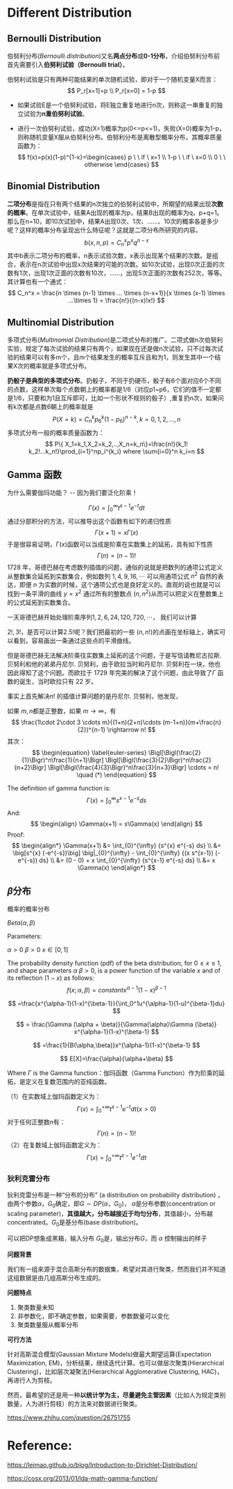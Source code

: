 # Different Distribution

## Bernoulli Distribution

伯努利分布(*Bernoulli distribution*)又名**两点分布**或**0-1分布**，介绍伯努利分布前首先需要引入**伯努利试验（Bernoulli trial）**。

 伯努利试验是只有两种可能结果的单次随机试验，即对于一个随机变量X而言：
$$
P_r[x=1]=p \\
P_r[x=0] = 1-p
$$

- 如果试验E是一个伯努利试验，将E独立重复地进行n次，则称这一串重复的独立试验为**n重伯努利试验**。

- 进行一次伯努利试验，成功(X=1)概率为p(0<=p<=1)，失败(X=0)概率为1-p，则称随机变量X服从伯努利分布。伯努利分布是离散型概率分布，其概率质量函数为：
  $$
  f(x)=p(x)(1-p)^{1-x}=\begin{cases}
  p \ \  if \ x=1 \\
  1-p \ \ if \ x=0 \\
  0 \ \ otherwise
  \end{cases}
  $$
  

## Binomial Distribution

**二项分布**是指在只有两个结果的n次独立的伯努利试验中，所期望的结果出现**次数的概率**。在单次试验中，结果A出现的概率为p，结果B出现的概率为q，p+q=1。那么在n=10，即10次试验中，结果A出现0次、1次、……、10次的概率各是多少呢？这样的概率分布呈现出什么特征呢？这就是二项分布所研究的内容。
$$
b(x,n,p)=C_n^x p^x q^{n-x}
$$
其中b表示二项分布的概率，n表示试验次数，x表示出现某个结果的次数。是组合，表示在n次试验中出现x次结果的可能的次数。如10次试验，出现0次正面的次数有1次，出现1次正面的次数有10次，……，出现5次正面的次数有252次，等等。其计算也有一个通式：
$$
C_n^x = \frac{n \times (n-1) \times ... \times (n-x+1)}{x \times (x-1) \times ...\times 1} = \frac{n!}{(n-x)!x!}
$$

## Multinomial Distribution

多项式分布(*Multinomial Distribution*)是二项式分布的推广。二项式做n次伯努利实验，规定了每次试验的结果只有两个，如果现在还是做n次试验，只不过每次试验的结果可以有多m个，且m个结果发生的概率互斥且和为1，则发生其中一个结果X次的概率就是多项式分布。

**扔骰子是典型的多项式分布**。扔骰子，不同于扔硬币，骰子有6个面对应6个不同的点数，这样单次每个点数朝上的概率都是1/6（对应p1~p6，它们的值不一定都是1/6，只要和为1且互斥即可，比如一个形状不规则的骰子）,重复扔n次，如果问有k次都是点数6朝上的概率就是
$$
P(X=k) = C_n^k p_6^k(1-p_6)^{n-k},k=0,1,2,...,n
$$
 多项式分布一般的概率质量函数为：
$$
P\{ X_1=k_1,X_2=k_2,..,X_n=k_n\}=\frac{n!}{k_1! k_2!...k_n!}\prod_{i=1}^np_i^{k_i} where \sum{i=0}^n k_i=n
$$

## Gamma 函数

为什么需要伽玛功能？ -- 因为我们要泛化阶乘！


$$
\Gamma(x)=\int_0^{\infty}t^{x-1}e^{-t}dt
$$
通过分部积分的方法，可以推导出这个函数有如下的递归性质
$$
\Gamma(x+1) = x \Gamma(x)
$$
 于是很容易证明，$\Gamma(x)$函数可以当成是阶乘在实数集上的延拓，具有如下性质
$$
\Gamma(n) = (n-1)!
$$
1728 年，哥德巴赫在考虑数列插值的问题，通俗的说就是把数列的通项公式定义从整数集合延拓到实数集合，例如数列 $1,4,9,16,\cdots$ 可以用通项公式 $n^2$ 自然的表达，即便 $n$ 为实数的时候，这个通项公式也是良好定义的。直观的说也就是可以找到一条平滑的曲线 $y=x^2$ 通过所有的整数点 $(n,n^2)$从而可以把定义在整数集上的公式延拓到实数集合。

一天哥德巴赫开始处理阶乘序列$1,2,6,24,120,720,\cdots$， 我们可以计算 

$2!,3!$，是否可以计算$2.5!$呢？我们把最初的一些 $(n,n!)$的点画在坐标轴上，确实可以看到，容易画出一条通过这些点的平滑曲线。

但是哥德巴赫无法解决阶乘往实数集上延拓的这个问题，于是写信请教尼古拉斯. 贝努利和他的弟弟丹尼尔. 贝努利，由于欧拉当时和丹尼尔. 贝努利在一块，他也因此得知了这个问题。而欧拉于 1729 年完美的解决了这个问题，由此导致了$\Gamma$ 函数的诞生，当时欧拉只有 22 岁。

事实上首先解决$n!$ 的插值计算问题的是丹尼尔. 贝努利，他发现，

如果 $m,n$都是正整数，如果 $m \rightarrow \infty$，有
$$
\frac{1\cdot 2\cdot 3 \cdots m}{(1+n)(2+n)\cdots (m-1+n)}(m+\frac{n}{2})^{n-1} \rightarrow n!
$$
其次：
$$
\begin{equation}
\label{euler-series}
\Bigl[\Bigl(\frac{2}{1}\Bigr)^n\frac{1}{n+1}\Bigr]
\Bigl[\Bigl(\frac{3}{2}\Bigr)^n\frac{2}{n+2}\Bigr]
\Bigl[\Bigl(\frac{4}{3}\Bigr)^n\frac{3}{n+3}\Bigr] \cdots = n!
\quad (*)
\end{equation}
$$


The  definition of gamma function is:
$$
\Gamma(x) = \int_{0}^{\infty} {s^{x-1} e^{-s} ds}
$$
And:
$$
\begin{align}
\Gamma(x+1) = x\Gamma(x)
\end{align}
$$
Proof:
$$
\begin{align*}
\Gamma(x+1) &= \int_{0}^{\infty} {s^{x} e^{-s} ds} \\
&= \big[s^{x} (-e^{-s})\big] \big|_{0}^{\infty} - \int_{0}^{\infty} {(x s^{x-1}) (-e^{-s}) ds} \\
&= (0 - 0) + x \int_{0}^{\infty} {s^{x-1} e^{-s} ds} \\
&= x \Gamma(x)
\end{align*}
$$

## $\beta$分布

概率的概率分布

$Beta(\alpha,\beta)$

Parameters:

$\alpha > 0 \ \beta>0 \ x \in [0,1]$

The probability density function (pdf) of the beta distribution, for $0 \leq x \leq 1$, and shape parameters $\alpha \ \beta>  0$, is a power function of the variable *x* and of its reflection (1 − *x*) as follows:
$$
f(x;\alpha,\beta) = constant x^{\alpha-1}(1-x)^{\beta-1} 
$$

$$
=\frac{x^{\alpha-1}(1-x)^{\beta-1}}{\int_0^1u^{\alpha-1}(1-u)^{\beta-1}du}
$$

$$
= \frac{\Gamma (\alpha + \beta)}{\Gamma(\alpha)\Gamma (\beta)} x^{\alpha-1}(1-x)^{\beta-1}
$$

$$
=\frac{1}{B(\alpha,\beta)}x^{\alpha-1}(1-x)^{\beta-1}
$$

$$
E[X]=\frac{\alpha}{\alpha+\beta}
$$

Where $\Gamma$ is the Gamma function：伽玛函数（Gamma Function）作为阶乘的延拓，是定义在复数范围内的亚纯函数。

（1）在实数域上伽玛函数定义为：
$$
\Gamma(x) = \int_0^{+\infty}t^{x-1}e^{-t}dt(x>0)
$$
对于任何正整数$n$有：
$$
\Gamma(n) = (n-1)!
$$
（2）在复数域上伽玛函数定义为：
$$
\Gamma(x) = \int_0^{+\infty}t^{x-1}e^{-t}dt
$$


### 狄利克雷分布

狄利克雷分布是一种“分布的分布” (a distribution on probability distribution) ，由两个参数$\alpha$，$G_0$确定，即$G\sim DP(\alpha，G_0)$， $\alpha$是分布参数(concentration or scaling parameter)，**其值越大，分布越接近于均匀分布**，其值越小，分布越concentrated。$G_0$是基分布(base distribution)。

可以把DP想象成黑箱，输入分布 $G_0$是，输出分布$G$，而 $\alpha$ 控制输出的样子

**问题背景**

我们有一组来源于混合高斯分布的数据集，希望对其进行聚类，然而我们并不知道这组数据是由几组高斯分布生成的。

**问题特点**

1. 聚类数量未知
2. 非参数化，即不确定参数，如果需要，参数数量可以变化
3. 聚类数量服从概率分布

**可行方法**

针对高斯混合模型(Gaussian Mixture Models)做最大期望运算(Expectation Maximization, EM)，分析结果，继续迭代计算。也可以做层次聚类(Hierarchical Clustering)，比如层次凝聚法(Hierarchical Agglomerative Clustering, HAC)，再进行人为剪枝。

然而，最希望的还是用一种**以统计学为主，尽量避免主管因素**（比如人为规定类别数量，人为进行剪枝）的方法来对数据进行聚类。



https://www.zhihu.com/question/26751755

#  Reference:

https://leimao.github.io/blog/Introduction-to-Dirichlet-Distribution/

https://cosx.org/2013/01/lda-math-gamma-function/